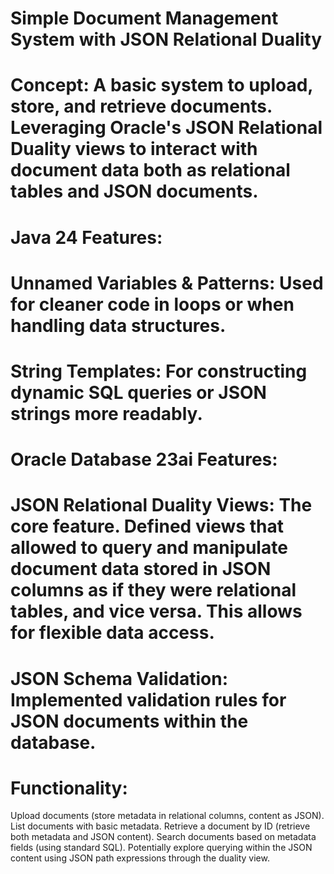# Simple Document Management System with JSON Relational Duality
 
# Concept: A basic system to upload, store, and retrieve documents. Leveraging Oracle's JSON Relational Duality views to interact with document data both as relational tables and JSON documents.
# Java 24 Features:
# Unnamed Variables & Patterns: Used for cleaner code in loops or when handling data structures.
# String Templates: For constructing dynamic SQL queries or JSON strings more readably.
# Oracle Database 23ai Features:
# JSON Relational Duality Views: The core feature. Defined views that allowed to query and manipulate document data stored in JSON columns as if they were relational tables, and vice versa. This allows for flexible data access.
# JSON Schema Validation: Implemented validation rules for JSON documents within the database.
# Functionality:
Upload documents (store metadata in relational columns, content as JSON).
List documents with basic metadata.
Retrieve a document by ID (retrieve both metadata and JSON content).
Search documents based on metadata fields (using standard SQL).
Potentially explore querying within the JSON content using JSON path expressions through the duality view.

